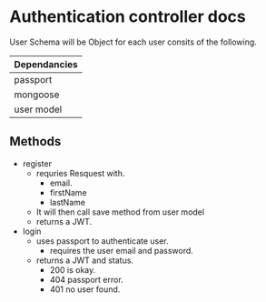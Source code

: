 # Authentication controller docs

User Schema will be Object for each user consits of the following.

| Dependancies |
| ------------ |
| passport     |
| mongoose     |
| user model   |

Methods
---
* register
  * requries Resquest with.
    * email.
    * firstName
    * lastName
  * It will then call save method from user model
  * returns a JWT.
* login
  * uses passport to authenticate user.
    * requires the user email and password.
  * returns a JWT and status.
    * 200 is okay.
    * 404 passport error.
    * 401 no user found.

